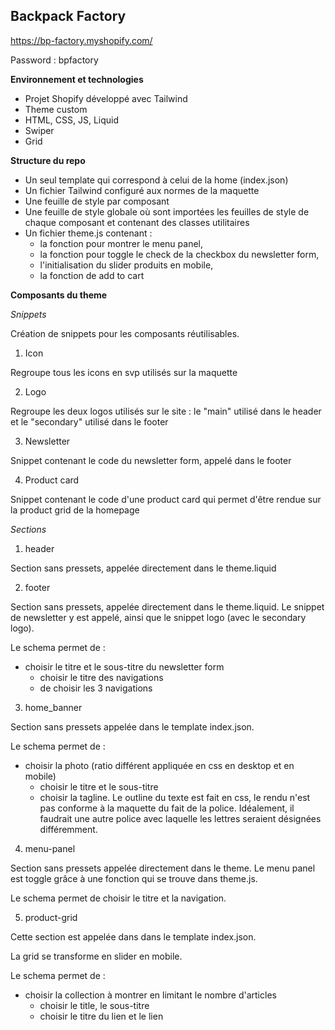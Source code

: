 ## Backpack Factory

https://bp-factory.myshopify.com/

Password : bpfactory


**Environnement et technologies**
 - Projet Shopify développé avec Tailwind
 - Theme custom
 - HTML, CSS, JS, Liquid
 - Swiper
 - Grid

**Structure du repo**
- Un seul template qui correspond à celui de la home (index.json)
- Un fichier Tailwind configuré aux normes de la maquette
- Une feuille de style par composant
- Une feuille de style globale où sont importées les feuilles de style de chaque composant et contenant des classes utilitaires
- Un fichier theme.js contenant :
	- la fonction pour montrer le menu panel, 
	- la fonction pour toggle le check de la checkbox du newsletter form, 
	- l'initialisation du slider produits en mobile, 
	- la fonction de add to cart

**Composants du theme**

*Snippets*

Création de snippets pour les composants réutilisables.
 1. Icon
	 
   Regroupe tous les icons en svp utilisés sur la maquette 
 
 2. Logo
	 
   Regroupe les deux logos utilisés sur le site : le "main" utilisé dans le header et le "secondary" utilisé dans le footer
 
 3. Newsletter
	
  Snippet contenant le code du newsletter form, appelé dans le footer
 
 4. Product card
	 
   Snippet contenant le code d'une product card qui permet d'être rendue sur la product grid de la homepage

*Sections*

 1. header
	 
   Section sans pressets, appelée directement dans le theme.liquid
 
 2. footer
	 
   Section sans pressets, appelée directement dans le theme.liquid. Le snippet de newsletter y est appelé, ainsi que le snippet logo (avec le secondary logo). 
	 
   Le schema permet de :
	 
   - choisir le titre et le sous-titre du newsletter form
	 - choisir le titre des navigations
	 - de choisir les 3 navigations
 
 3. home_banner
	 
   Section sans pressets appelée dans le template index.json.
	 
   Le schema permet de :
	 
   - choisir la photo (ratio différent appliquée en css en desktop et en mobile)
	 - choisir le titre et le sous-titre
	 - choisir la tagline. Le outline du texte est fait en css, le rendu n'est pas conforme à la maquette du fait de la police. Idéalement, il faudrait une autre police avec laquelle les lettres seraient désignées différemment.
 
 4. menu-panel
	
  Section sans pressets appelée directement dans le theme. Le menu panel est toggle grâce à une fonction qui se trouve dans theme.js.
	
  Le schema permet de choisir le titre et la navigation.
 
 5. product-grid
	
  Cette section est appelée dans dans le template index.json.
	
  La grid se transforme en slider en mobile.
	
  Le schema permet de :
	
  - choisir la collection à montrer en limitant le nombre d'articles
	- choisir le title, le sous-titre
	- choisir le titre du lien et le lien
